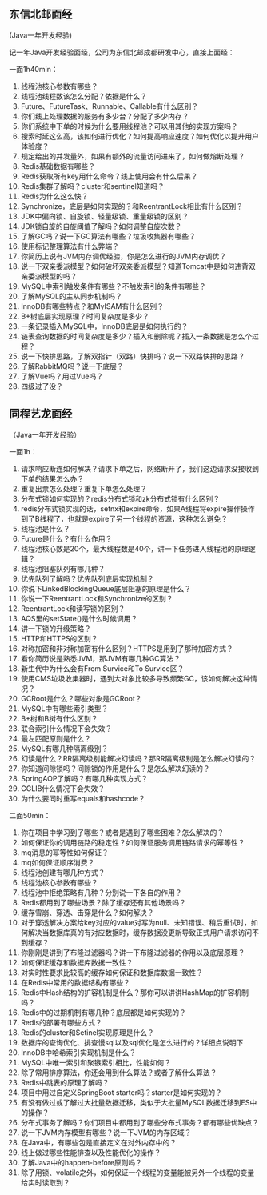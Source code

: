 ## 东信北邮面经

(Java一年开发经验)

记一年Java开发经验面经，公司为东信北邮成都研发中心，直接上面经：

一面1h40min：

1. 线程池核心参数有哪些？
2. 线程池线程数该怎么分配？依据是什么？
3. Future、FutureTask、Runnable、Callable有什么区别？
4. 你们线上处理数据的服务有多少台？分配了多少内存？
5. 你们系统中下单的时候为什么要用线程池？可以用其他的实现方案吗？
6. 搜索时延这么高，该如何进行优化？如何提高响应速度？如何优化以提升用户体验度？
7. 规定给出的并发量外，如果有额外的流量访问进来了，如何做熔断处理？
8. Redis基础数据有哪些？
9. Redis获取所有key用什么命令？线上使用会有什么后果？
10. Redis集群了解吗？cluster和sentinel知道吗？
11. Redis为什么这么快？
12. Synchronize，底层是如何实现的？和ReentrantLock相比有什么区别？
13. JDK中偏向锁、自旋锁、轻量级锁、重量级锁的区别？
14. JDK锁自旋的自旋阈值了解吗？如何调整自旋次数？
15. 了解GC吗？说一下GC算法有哪些？垃圾收集器有哪些？
16. 使用标记整理算法有什么弊端？
17. 你简历上说有JVM内存调优经验，你是怎么进行的JVM内存调优？
18. 说一下双亲委派模型？如何破坏双亲委派模型？知道Tomcat中是如何违背双亲委派模型的吗？
19. MySQL中索引触发条件有哪些？不触发索引的条件有哪些？
20. 了解MySQL的主从同步机制吗？
21. InnoDB有哪些特点？和MyISAM有什么区别？
22. B+树底层实现原理？时间复杂度是多少？
23. 一条记录插入MySQL中，InnoDB底层是如何执行的？
24. 链表查询数据的时间复杂度是多少？插入和删除呢？插入一条数据是怎么个过程？
25. 说一下快排思路，了解双指针（双路）快排吗？说一下双路快排的思路？
26. 了解RabbitMQ吗？说一下底层？
27. 了解Vue吗？用过Vue吗？
28. 四级过了没？


## 同程艺龙面经

（Java一年开发经验）

一面1h：

1. 请求响应断连如何解决？请求下单之后，网络断开了，我们这边请求没接收到下单的结果怎么办？
2. 重复出票怎么处理？重复下单怎么处理？
3. 分布式锁如何实现的？redis分布式锁和zk分布式锁有什么区别？
4. redis分布式锁实现的话，setnx和expire命令，如果A线程将expire操作操作到了B线程了，也就是expire了另一个线程的资源，这种怎么避免？
5. 线程池是什么？
6. Future是什么？有什么作用？
7. 线程池核心数是20个，最大线程数是40个，讲一下任务进入线程池的原理逻辑？
8. 线程池阻塞队列有哪几种？
9. 优先队列了解吗？优先队列底层实现机制？
10. 你说下LinkedBlockingQueue底层阻塞的原理是什么？
11. 你说一下ReentrantLock和Synchronize的区别？
12. ReentrantLock和读写锁的区别？
12. AQS里的setState()是什么时候调用？
13. 讲一下锁的升级策略？
14. HTTP和HTTPS的区别？
15. 对称加密和非对称加密有什么区别？HTTPS是用到了那种加密方式？
16. 看你简历说是熟悉JVM，那JVM有哪几种GC算法？
17. 新生代中为什么会有From Survice和To Survice区？
18. 使用CMS垃圾收集器时，遇到大对象比较多导致频繁GC，该如何解决这种情况？
19. GCRoot是什么？哪些对象是GCRoot？
20. MySQL中有哪些索引类型？
21. B+树和B树有什么区别？
22. 联合索引什么情况下会失效？
23. 最左匹配原则是什么？
24. MySQL有哪几种隔离级别？
25. 幻读是什么？RR隔离级别能解决幻读吗？那RR隔离级别是怎么解决幻读的？
26. 你知道间隙锁吗？间隙锁的作用是什么？是怎么解决幻读的？
27. SpringAOP了解吗？有哪几种实现方式？
28. CGLIB什么情况下会失效？
29. 为什么要同时重写equals和hashcode？

二面50min：

1. 你在项目中学习到了哪些？或者是遇到了哪些困难？怎么解决的？
2. 如何保证你的调用链路的稳定性？如何保证服务调用链路请求的幂等性？
3. mq消息的幂等性如何保证？
4. mq如何保证顺序消费？
5. 线程池创建有哪几种方式？
6. 线程池核心参数有哪些？
7. 线程池中拒绝策略有几种？分别说一下各自的作用？
8. Redis都用到了哪些场景？除了缓存还有其他场景吗？
9. 缓存雪崩、穿透、击穿是什么？如何解决？
10. 对于穿透解决方案给key对应的value对写为null、未知错误、稍后重试时，如何解决当数据库真的有对应数据时，缓存数据没更新导致正式用户请求访问不到缓存？
11. 你刚刚是讲到了布隆过滤器吗？讲一下布隆过滤器的作用以及底层原理？
12. 如何保证缓存和数据库数据一致性？
13. 对实时性要求比较高的缓存如何保证和数据库数据一致性？
14. 在Redis中常用的数据结构有哪些？
15. Redis中Hash结构的扩容机制是什么？那你可以讲讲HashMap的扩容机制吗？
16. Redis中的过期机制有哪几种？底层都是如何实现的？
17. Redis的部署有哪些方式？
18. Redis的cluster和Setinel实现原理是什么？
19. 数据库的查询优化、排查慢sql以及sql优化是怎么进行的？详细点说明下
20. InnoDB中哈希索引实现机制是什么？
21. MySQL中唯一索引和聚镞索引相比，性能如何？
22. 除了常用排序算法，你还会用到什么算法？或者了解什么算法？
23. Redis中跳表的原理了解吗？
24. 项目中用过自定义SpringBoot starter吗？starter是如何实现的？
25. 有没有做过或了解过大批量数据迁移，类似于大批量MySQL数据迁移到ES中的操作？
26. 分布式事务了解吗？你们项目中都用到了哪些分布式事务？都有哪些优缺点？
27. 说一下JVM内存模型有哪些？说一下JVM的内存区域？
28. 在Java中，有哪些包是直接定义在对外内存中的？
29. 线上做过哪些性能排查以及性能优化的操作？
30. 了解Java中的happen-before原则吗？
31. 除了用锁、volatile之外，如何保证一个线程的变量能被另外一个线程的变量给实时读取到？


